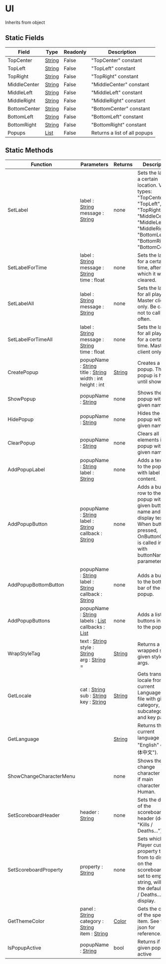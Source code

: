 # UI
Inherits from object
## Static Fields
|Field|Type|Readonly|Description|
|---|---|---|---|
|TopCenter|[String](../static/String.md)|False|"TopCenter" constant|
|TopLeft|[String](../static/String.md)|False|"TopLeft" constant|
|TopRight|[String](../static/String.md)|False|"TopRight" constant|
|MiddleCenter|[String](../static/String.md)|False|"MiddleCenter" constant|
|MiddleLeft|[String](../static/String.md)|False|"MiddleLeft" constant|
|MiddleRight|[String](../static/String.md)|False|"MiddleRight" constant|
|BottomCenter|[String](../static/String.md)|False|"BottomCenter" constant|
|BottomLeft|[String](../static/String.md)|False|"BottomLeft" constant|
|BottomRight|[String](../static/String.md)|False|"BottomRight" constant|
|Popups|[List](../objects/List.md)|False|Returns a list of all popups|
## Static Methods
|Function|Parameters|Returns|Description|
|---|---|---|---|
|SetLabel|label : [String](../static/String.md)<br/>message : [String](../static/String.md)|none|Sets the label at a certain location. Valid types: "TopCenter", "TopLeft", "TopRight", "MiddleCenter", "MiddleLeft", "MiddleRight", "BottomLeft", "BottomRight", "BottomCenter".|
|SetLabelForTime|label : [String](../static/String.md)<br/>message : [String](../static/String.md)<br/>time : float|none|Sets the label for a certain time, after which it will be cleared.|
|SetLabelAll|label : [String](../static/String.md)<br/>message : [String](../static/String.md)|none|Sets the label for all players. Master client only. Be careful not to call this often.|
|SetLabelForTimeAll|label : [String](../static/String.md)<br/>message : [String](../static/String.md)<br/>time : float|none|Sets the label for all players for a certain time. Master client only.|
|CreatePopup|popupName : [String](../static/String.md)<br/>title : [String](../static/String.md)<br/>width : int<br/>height : int|[String](../static/String.md)|Creates a new popup. This popup is hidden until shown.|
|ShowPopup|popupName : [String](../static/String.md)|none|Shows the popup with given name.|
|HidePopup|popupName : [String](../static/String.md)|none|Hides the popup with given name.|
|ClearPopup|popupName : [String](../static/String.md)|none|Clears all elements in popup with given name.|
|AddPopupLabel|popupName : [String](../static/String.md)<br/>label : [String](../static/String.md)|none|Adds a text row to the popup with label as content.|
|AddPopupButton|popupName : [String](../static/String.md)<br/>label : [String](../static/String.md)<br/>callback : [String](../static/String.md)|none|Adds a button row to the popup with given button name and display text. When button is pressed, OnButtonClick is called in Main with buttonName parameter.|
|AddPopupBottomButton|popupName : [String](../static/String.md)<br/>label : [String](../static/String.md)<br/>callback : [String](../static/String.md)|none|Adds a button to the bottom bar of the popup.|
|AddPopupButtons|popupName : [String](../static/String.md)<br/>labels : [List](../objects/List.md)<br/>callbacks : [List](../objects/List.md)|none|Adds a list of buttons in a row to the popup.|
|WrapStyleTag|text : [String](../static/String.md)<br/>style : [String](../static/String.md)<br/>arg : [String](../static/String.md) = |[String](../static/String.md)|Returns a wrapped string given style and args.|
|GetLocale|cat : [String](../static/String.md)<br/>sub : [String](../static/String.md)<br/>key : [String](../static/String.md)|[String](../static/String.md)|Gets translated locale from the current Language.json file with given category, subcategory, and key pattern.|
|GetLanguage||[String](../static/String.md)|Returns the current language (e.g. "English" or "简体中文").|
|ShowChangeCharacterMenu||none|Shows the change character menu if main character is Human.|
|SetScoreboardHeader|header : [String](../static/String.md)|none|Sets the display of the scoreboard header (default "Kills / Deaths...")|
|SetScoreboardProperty|property : [String](../static/String.md)|none|Sets which Player custom property to read from to display on the scoreboard. If set to empty string, will use the default "Kills / Deaths..." display.|
|GetThemeColor|panel : [String](../static/String.md)<br/>category : [String](../static/String.md)<br/>item : [String](../static/String.md)|[Color](../objects/Color.md)|Gets the color of the specified item. See theme json for reference.|
|IsPopupActive|popupName : [String](../static/String.md)|bool|Returns if the given popup is active|
